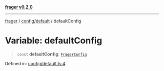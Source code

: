 [**frager v0.2.0**](../../../README.md)

***

[frager](../../../modules.md) / [config/default](../README.md) / defaultConfig

# Variable: defaultConfig

> `const` **defaultConfig**: [`FragerConfig`](../../config/type-aliases/FragerConfig.md)

Defined in: [config/default.ts:4](https://github.com/kkatou7209/frager/blob/719f61cb03a1b552f429a15e5ed05d7e85a71494/lib/config/default.ts#L4)
